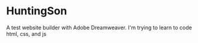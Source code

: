 # HuntingSon
A test website builder with Adobe Dreamweaver. I'm trying to learn to code html, css, and js
